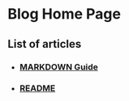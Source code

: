 # Blog Home Page

## List of articles
- ### [MARKDOWN Guide](./markdown.md)  
- ### [README](./README.md)
